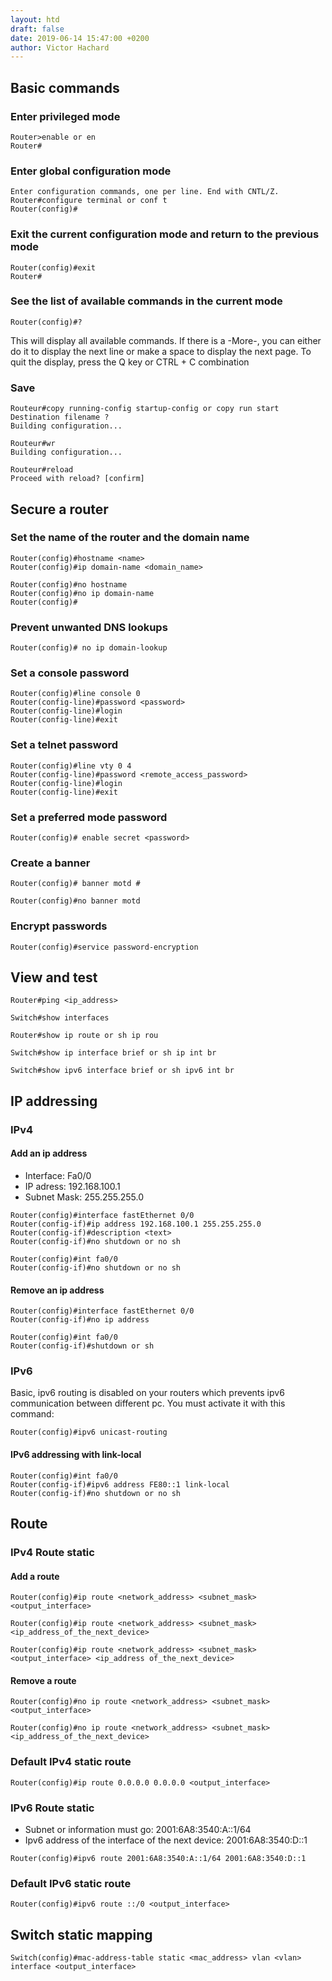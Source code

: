 ```yaml
---
layout: htd
draft: false
date: 2019-06-14 15:47:00 +0200
author: Victor Hachard
---
```


## Basic commands

### Enter privileged mode

```
Router>enable or en
Router#
```

### Enter global configuration mode

```
Enter configuration commands, one per line. End with CNTL/Z.
Router#configure terminal or conf t
Router(config)#
```

### Exit the current configuration mode and return to the previous mode

```
Router(config)#exit
Router#
```

### See the list of available commands in the current mode

```
Router(config)#?
```

This will display all available commands. If there is a -More-, you can either do it to display the next line or make a space to display the next page. To quit the display, press the Q key or CTRL + C combination

### Save

```
Routeur#copy running-config startup-config or copy run start
Destination filename ?
Building configuration...
```

```
Routeur#wr
Building configuration...
```

```
Routeur#reload
Proceed with reload? [confirm]
```

## Secure a router

### Set the name of the router and the domain name

```
Router(config)#hostname <name>
Router(config)#ip domain-name <domain_name>
```

```
Router(config)#no hostname
Router(config)#no ip domain-name
Router(config)#
```

### Prevent unwanted DNS lookups

```
Router(config)# no ip domain-lookup
```

### Set a console password

```
Router(config)#line console 0
Router(config-line)#password <password>
Router(config-line)#login
Router(config-line)#exit
```

### Set a telnet password

```
Router(config)#line vty 0 4
Router(config-line)#password <remote_access_password>
Router(config-line)#login
Router(config-line)#exit
```

### Set a preferred mode password

```
Router(config)# enable secret <password>
```

### Create a banner

```
Router(config)# banner motd #
```

```
Router(config)#no banner motd
```

### Encrypt passwords

```
Router(config)#service password-encryption
```

## View and test

```
Router#ping <ip_address>
```

```
Switch#show interfaces
```

```
Router#show ip route or sh ip rou
```

```
Switch#show ip interface brief or sh ip int br
```

```
Switch#show ipv6 interface brief or sh ipv6 int br
```

## IP addressing

### IPv4

#### Add an ip address

- Interface: Fa0/0
- IP adress: 192.168.100.1
- Subnet Mask: 255.255.255.0

```
Router(config)#interface fastEthernet 0/0
Router(config-if)#ip address 192.168.100.1 255.255.255.0
Router(config-if)#description <text>
Router(config-if)#no shutdown or no sh
```

```
Router(config)#int fa0/0
Router(config-if)#no shutdown or no sh
```

####  Remove an ip address

```
Router(config)#interface fastEthernet 0/0
Router(config-if)#no ip address
```

```
Router(config)#int fa0/0
Router(config-if)#shutdown or sh
```

### IPv6

Basic, ipv6 routing is disabled on your routers which prevents ipv6 communication between different pc. You must activate it with this command:

```
Router(config)#ipv6 unicast-routing
```

#### IPv6 addressing with link-local

```
Router(config)#int fa0/0
Router(config-if)#ipv6 address FE80::1 link-local
Router(config-if)#no shutdown or no sh
```

## Route

### IPv4 Route static

#### Add a route

```
Router(config)#ip route <network_address> <subnet_mask> <output_interface>
```

```
Router(config)#ip route <network_address> <subnet_mask> <ip_address_of_the_next_device>
```

```
Router(config)#ip route <network_address> <subnet_mask> <output_interface> <ip_address of_the_next_device>
```

#### Remove a route

```
Router(config)#no ip route <network_address> <subnet_mask> <output_interface>
```

```
Router(config)#no ip route <network_address> <subnet_mask> <ip_address_of_the_next_device>
```

### Default IPv4 static route

```
Router(config)#ip route 0.0.0.0 0.0.0.0 <output_interface>
```

### IPv6 Route static

- Subnet or information must go: 2001:6A8:3540:A::1/64
- Ipv6 address of the interface of the next device: 2001:6A8:3540:D::1

```
Router(config)#ipv6 route 2001:6A8:3540:A::1/64 2001:6A8:3540:D::1
```

### Default IPv6 static route

```
Router(config)#ipv6 route ::/0 <output_interface>
```

## Switch static mapping

```
Switch(config)#mac-address-table static <mac_address> vlan <vlan> interface <output_interface>
```
